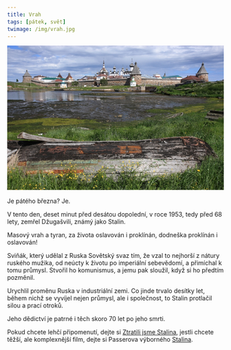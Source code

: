 ```yaml
---
title: Vrah
tags: [pátek, svět]
twimage: /img/vrah.jpg
---
```


![cover](/img/vrah.jpg)

Je pátého března? Je.

V tento den, deset minut před desátou dopolední, v roce 1953, tedy před 68 lety, zemřel Džugašvili, známý jako Stalin.

Masový vrah a tyran, za života oslavován i proklínán, dodneška proklínán i oslavován!

Sviňák, který udělal z Ruska Sovětský svaz tím, že vzal to nejhorší z nátury ruského mužika, od neúcty k životu po imperiální sebevědomí, a přimíchal k tomu průmysl. Stvořil ho komunismus, a jemu pak sloužil, když si ho předtím pozměnil.

Urychlil proměnu Ruska v industriální zemi. Co jinde trvalo desítky let, během nichž se vyvíjel nejen průmysl, ale i společnost, to Stalin protlačil silou a prací otroků.

Jeho dědictví je patrné i těch skoro 70 let po jeho smrti.

Pokud chcete lehčí připomenutí, dejte si [Ztratili jsme Stalina](https://www.csfd.cz/film/441489-ztratili-jsme-stalina/prehled/), jestli chcete těžší, ale komplexnější film, dejte si Passerova výborného [Stalina](https://www.csfd.cz/film/7161-stalin/prehled/).